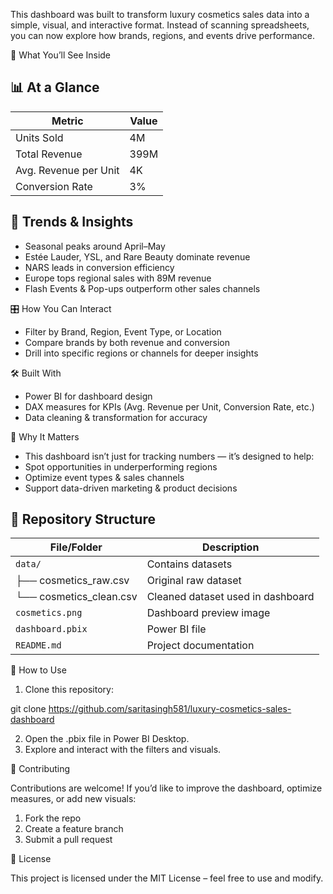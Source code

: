 This dashboard was built to transform luxury cosmetics sales data into a simple, visual, and interactive format. Instead of scanning spreadsheets, you can now explore how brands, regions, and events drive performance.

🌟 What You’ll See Inside

## 📊 At a Glance  

| Metric                  | Value   |
|--------------------------|---------|
| Units Sold              | 4M      |
| Total Revenue           | 399M    |
| Avg. Revenue per Unit   | 4K      |
| Conversion Rate         | 3%      |


 ## 🔎 Trends & Insights  

- Seasonal peaks around April–May  
- Estée Lauder, YSL, and Rare Beauty dominate revenue  
- NARS leads in conversion efficiency  
- Europe tops regional sales with 89M revenue  
- Flash Events & Pop-ups outperform other sales channels
  
🎛 How You Can Interact  

  - Filter by Brand, Region, Event Type, or Location  
  - Compare brands by both revenue and conversion  
  - Drill into specific regions or channels for deeper insights  

🛠 Built With  

  - Power BI for dashboard design  
  - DAX measures for KPIs (Avg. Revenue per Unit, Conversion Rate, etc.)  
  - Data cleaning & transformation for accuracy  

🚀 Why It Matters

 - This dashboard isn’t just for tracking numbers — it’s designed to help:  
 - Spot opportunities in underperforming regions  
 - Optimize event types & sales channels  
 - Support data-driven marketing & product decisions  

## 📂 Repository Structure  

| File/Folder       | Description                         |
|-------------------|-------------------------------------|
| `data/`           | Contains datasets                   |
| ├── cosmetics_raw.csv   | Original raw dataset           |
| └── cosmetics_clean.csv | Cleaned dataset used in dashboard |
| `cosmetics.png`   | Dashboard preview image             |
| `dashboard.pbix`  | Power BI file                       |
| `README.md`       | Project documentation               |

📌 How to Use

 1. Clone this repository:

  git clone https://github.com/saritasingh581/luxury-cosmetics-sales-dashboard

 2. Open the .pbix file in Power BI Desktop.
 3. Explore and interact with the filters and visuals.

🤝 Contributing

  Contributions are welcome! If you’d like to improve the dashboard, optimize measures, or add new visuals:

 1. Fork the repo
 2. Create a feature branch  
 3. Submit a pull request  

📜 License

 This project is licensed under the MIT License – feel free to use and modify.
